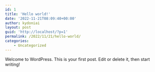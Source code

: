 ```yaml
---
id: 1
title: 'Hello world!'
date: '2022-11-21T08:09:40+00:00'
author: kydoniai
layout: post
guid: 'http://localhost/?p=1'
permalink: /2022/11/21/hello-world/
categories:
    - Uncategorized
---
```


Welcome to WordPress. This is your first post. Edit or delete it, then start writing!